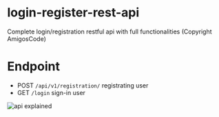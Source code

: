 # login-register-rest-api
Complete login/registration restful api with full functionalities (Copyright AmigosCode)

# Endpoint
- POST <code>/api/v1/registration/</code> registrating user
- GET <code>/login</code> sign-in user


<img src="https://github.com/eltacshikhsaidov/login-register-rest-api/blob/main/registration.png?raw=true" alt="api explained" style="text-align:center">
